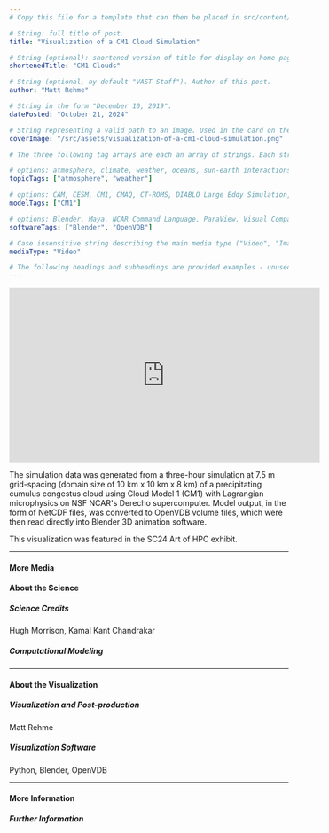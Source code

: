 ```yaml
---
# Copy this file for a template that can then be placed in src/content/visualizations. The name of this file will be used as the URL for the post.

# String: full title of post.
title: "Visualization of a CM1 Cloud Simulation"

# String (optional): shortened version of title for display on home page in card.
shortenedTitle: "CM1 Clouds"

# String (optional, by default "VAST Staff"). Author of this post.
author: "Matt Rehme"

# String in the form "December 10, 2019".
datePosted: "October 21, 2024" 

# String representing a valid path to an image. Used in the card on the main page. Likely to be in the form "/src/assets/..." for images located in src/assets.
coverImage: "/src/assets/visualization-of-a-cm1-cloud-simulation.png"

# The three following tag arrays are each an array of strings. Each string (case insensitive) represents a filter from the front page. Tags that do not correspond to a current filter will be ignored for filtering.

# options: atmosphere, climate, weather, oceans, sun-earth interactions, fire dynamics, solid earth, recent publications, experimental technologies
topicTags: ["atmosphere", "weather"]

# options: CAM, CESM, CM1, CMAQ, CT-ROMS, DIABLO Large Eddy Simulation, HRRR, HWRF, MPAS, SIMA, WACCM, WRF
modelTags: ["CM1"]

# options: Blender, Maya, NCAR Command Language, ParaView, Visual Comparator, VAPOR
softwareTags: ["Blender", "OpenVDB"]

# Case insensitive string describing the main media type ("Video", "Image", "App", etc). This is displayed in the post heading as a small tag above the title.
mediaType: "Video"

# The following headings and subheadings are provided examples - unused ones can be deleted. All Markdown content below will be rendered in the frontend.
---
```


<iframe width="560" height="315" src="https://www.youtube.com/embed/VkOoxfK0nik?si=25tc19aKgP23Bo0L" title="YouTube video player" frameborder="0" allow="accelerometer; autoplay; clipboard-write; encrypted-media; gyroscope; picture-in-picture; web-share" referrerpolicy="strict-origin-when-cross-origin" allowfullscreen></iframe>

The simulation data was generated from a three-hour simulation at 7.5 m grid-spacing (domain size of 10 km x 10 km x 8 km) of a precipitating cumulus congestus cloud using Cloud Model 1 (CM1) with Lagrangian microphysics on NSF NCAR's Derecho supercomputer. Model output, in the form of NetCDF files, was converted to OpenVDB volume files, which were then read directly into Blender 3D animation software.

This visualization was featured in the SC24 Art of HPC exhibit.

___

#### More Media

#### About the Science

##### Science Credits

Hugh Morrison, Kamal Kant Chandrakar

##### Computational Modeling

___

#### About the Visualization

##### Visualization and Post-production

Matt Rehme

##### Visualization Software

Python, Blender, OpenVDB

___

#### More Information

##### Further Information

